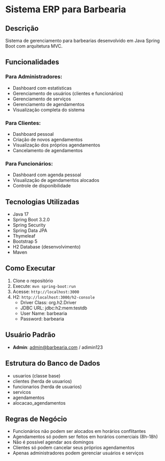 # Sistema ERP para Barbearia

## Descrição
Sistema de gerenciamento para barbearias desenvolvido em Java Spring Boot com arquitetura MVC.

## Funcionalidades

### Para Administradores:
- Dashboard com estatísticas
- Gerenciamento de usuários (clientes e funcionários)
- Gerenciamento de serviços
- Gerenciamento de agendamentos
- Visualização completa do sistema

### Para Clientes:
- Dashboard pessoal
- Criação de novos agendamentos
- Visualização dos próprios agendamentos
- Cancelamento de agendamentos

### Para Funcionários:
- Dashboard com agenda pessoal
- Visualização de agendamentos alocados
- Controle de disponibilidade

## Tecnologias Utilizadas
- Java 17
- Spring Boot 3.2.0
- Spring Security
- Spring Data JPA
- Thymeleaf
- Bootstrap 5
- H2 Database (desenvolvimento)
- Maven

## Como Executar

1. Clone o repositório
2. Execute: `mvn spring-boot:run`
3. Acesse: `http://localhost:3000`
4. H2: `http://localhost:3000/h2-console`
    - Driver Class: org.h2.Driver
    - JDBC URL: jdbc:h2:mem:testdb 
    - User Name: barbearia 
    - Password: barbearia

## Usuário Padrão
- **Admin**: admin@barbearia.com / adimin123

## Estrutura do Banco de Dados
- usuarios (classe base)
- clientes (herda de usuarios)
- funcionarios (herda de usuarios)
- servicos
- agendamentos
- alocacao_agendamentos

## Regras de Negócio
- Funcionários não podem ser alocados em horários conflitantes
- Agendamentos só podem ser feitos em horários comerciais (8h-18h)
- Não é possível agendar aos domingos
- Clientes só podem cancelar seus próprios agendamentos
- Apenas administradores podem gerenciar usuários e serviços
